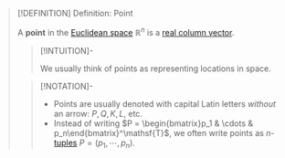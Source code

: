 >[!DEFINITION] Definition: Point
>
>A **point** in the [Euclidean space](../Euclidean%20Space/Euclidean%20Space.md) $\mathbb{R}^n$ is a [real column vector](../../../Algebra/Linear%20Algebra/Matrices/Row%20and%20Column%20Vectors/Real%20Vectors/Real%20Vector.md).
>
>>[!INTUITION]-
>>
>>We usually think of points as representing locations in space.
>>
>
>>[!NOTATION]-
>>
>>- Points are usually denoted with capital Latin letters *without* an arrow: $P,Q,K,L,$ etc.
>>- Instead of writing $P = \begin{bmatrix}p_1 & \cdots & p_n\end{bmatrix}^\mathsf{T}$, we often write points as $n$-[tuples](../../../Set%20Theory/Tuple.md) $P = (p_1, \cdots, p_n)$.
>>
>